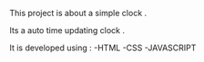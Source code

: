 This project is about a simple clock .

 
Its a auto time updating clock .


It is developed using :
-HTML
-CSS
-JAVASCRIPT


